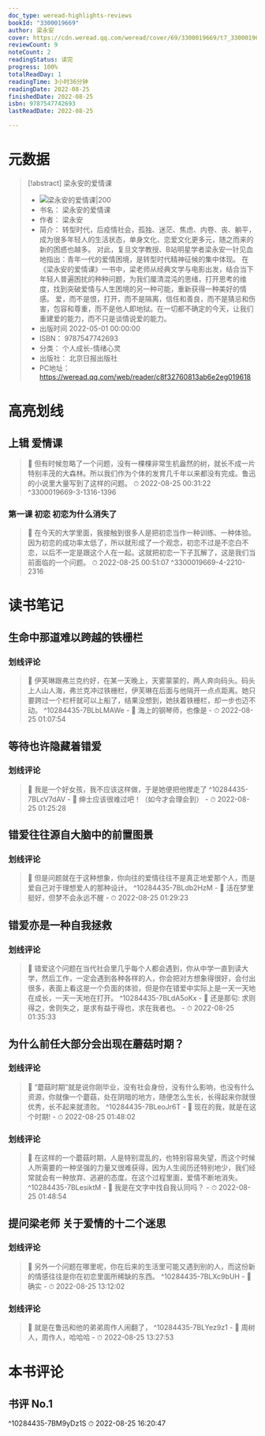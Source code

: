 ```yaml
---
doc_type: weread-highlights-reviews
bookId: "3300019669"
author: 梁永安
cover: https://cdn.weread.qq.com/weread/cover/69/3300019669/t7_3300019669.jpg
reviewCount: 9
noteCount: 2
readingStatus: 读完
progress: 100%
totalReadDay: 1
readingTime: 3小时36分钟
readingDate: 2022-08-25
finishedDate: 2022-08-25
isbn: 9787547742693
lastReadDate: 2022-08-25

---
```

# 元数据
> [!abstract] 梁永安的爱情课
> - ![ 梁永安的爱情课|200](https://cdn.weread.qq.com/weread/cover/69/3300019669/t7_3300019669.jpg)
> - 书名： 梁永安的爱情课
> - 作者： 梁永安
> - 简介： 转型时代，后疫情社会，孤独、迷茫、焦虑、内卷、丧、躺平，成为很多年轻人的生活状态，单身文化、恋爱文化更多元，随之而来的新的困惑也越多。
对此，复旦文学教授、B站明星学者梁永安一针见血地指出：青年一代的爱情困境，是转型时代精神征候的集中体现。
在《梁永安的爱情课》一书中，梁老师从经典文学与电影出发，结合当下年轻人普遍困扰的种种问题，为我们厘清混沌的思绪，打开思考的维度，找到突破爱情与人生困境的另一种可能，重新获得一种美好的情感。
爱，而不是恨，打开，而不是隔离，信任和善良，而不是猜忌和伤害，包容和尊重，而不是他人即地狱。在一切都不确定的今天，让我们重建爱的能力，而不只是谈情说爱的能力。
> - 出版时间 2022-05-01 00:00:00
> - ISBN： 9787547742693
> - 分类： 个人成长-情绪心灵
> - 出版社： 北京日报出版社
> - PC地址：https://weread.qq.com/web/reader/c8f32760813ab6e2eg019618

# 高亮划线

## 上辑 爱情课

> 📌 但有时候忽略了一个问题，没有一棵棵非常生机盎然的树，就长不成一片特别丰茂的大森林。所以我们作为个体的发育几千年以来都没有完成。鲁迅的小说里大量写到了这样的问题。 
> ⏱ 2022-08-25 00:31:22 ^3300019669-3-1316-1396

### 第一课 初恋 初恋为什么消失了

> 📌 在今天的大学里面，我接触到很多人是把初恋当作一种训练、一种体验。因为初恋的成功率太低了，所以就形成了一个观念，初恋不过是不恋白不恋，以后不一定是跟这个人在一起。这就把初恋一下子瓦解了，这是我们当前面临的一个问题。 
> ⏱ 2022-08-25 00:51:07 ^3300019669-4-2210-2316

# 读书笔记

## 生命中那道难以跨越的铁栅栏

### 划线评论
> 📌 伊芙琳跟弗兰克约好，在某一天晚上，天雾蒙蒙的，两人奔向码头。码头上人山人海，弗兰克冲过铁栅栏，伊芙琳在后面与他隔开一点点距离。她只要跨过一个栏杆就可以上船了，结果没想到，她扶着铁栅栏，却一步也迈不动。  ^10284435-7BLbLMAWe
    - 💭 海上的钢琴师，也像是
    - ⏱ 2022-08-25 01:07:54
   
## 等待也许隐藏着错爱

### 划线评论
> 📌 我是一个好女孩，我不应该这样做，于是她便把他撵走了  ^10284435-7BLcV7dAV
    - 💭 绅士应该很难过吧！（如今才会理会到）
    - ⏱ 2022-08-25 01:25:28
   
## 错爱往往源自大脑中的前置图景

### 划线评论
> 📌 但是问题就在于这种想象，你向往的爱情往往不是真正地爱那个人，而是爱自己对于理想爱人的那种设计。  ^10284435-7BLdb2HzM
    - 💭 活在梦里挺好，但梦不会永远不醒
    - ⏱ 2022-08-25 01:29:23
   
## 错爱亦是一种自我拯救

### 划线评论
> 📌 错爱这个问题在当代社会里几乎每个人都会遇到，你从中学一直到读大学，然后工作，一定会遇到各种各样的人，你会把对方想象得很好，会付出很多，表面上看这是一个负面的体验，但是你在错爱中实际上是一天一天地在成长，一天一天地在打开。  ^10284435-7BLdA5oKx
    - 💭 还是那句: 求则得之，舍则失之，是求有益于得也，求在我者也。
    - ⏱ 2022-08-25 01:35:33
   
## 为什么前任大部分会出现在蘑菇时期？

### 划线评论
> 📌 “蘑菇时期”就是说你刚毕业，没有社会身份，没有什么影响，也没有什么资源，你就像一个蘑菇，处在阴暗的地方，随便怎么生长，长得起来你就很优秀，长不起来就溃败。  ^10284435-7BLeoJr6T
    - 💭 现在的我，就是在这个时期!
    - ⏱ 2022-08-25 01:48:02

### 划线评论
> 📌 在这样的一个蘑菇时期，人是特别混乱的，也特别容易失望，而这个时候人所需要的一种坚强的力量又很难获得，因为人生阅历还特别地少，我们经常就会有一种放弃、逃避的态度。在这个过程里面，爱情不断地消失。  ^10284435-7BLesiktM
    - 💭 我是在文字中找自我认同吗？
    - ⏱ 2022-08-25 01:48:54
   
## 提问梁老师 关于爱情的十二个迷思

### 划线评论
> 📌 另外一个问题在哪里呢，你在后来的生活里可能又遇到别的人，而这份新的情感往往是你在初恋里面所稀缺的东西。  ^10284435-7BLXc9bUH
    - 💭 确实
    - ⏱ 2022-08-25 13:12:02

### 划线评论
> 📌 就是在鲁迅和他的弟弟周作人闹翻了，  ^10284435-7BLYez9z1
    - 💭 周树人，周作人，哈哈哈
    - ⏱ 2022-08-25 13:27:53
   
# 本书评论

## 书评 No.1 
 ^10284435-7BM9yDz1S
⏱ 2022-08-25 16:20:47
